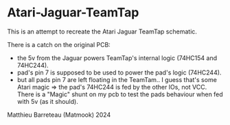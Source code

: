 # Atari-Jaguar-TeamTap

This is an attempt to recreate the Atari Jaguar TeamTap schematic.

There is a catch on the original PCB: 
- the 5v from the Jaguar powers TeamTap's internal logic (74HC154 and 74HC244).
- pad's pin 7 is supposed to be used to power the pad's logic (74HC244).
- but all pads pin 7 are left floating in the TeamTam..
I guess that's some Atari magic => the pad's 74HC244 is fed by the other IOs, not VCC.
There is a "Magic" shunt on my pcb to test the pads behaviour when fed with 5v (as it should).

Matthieu Barreteau (Matmook) 2024